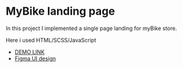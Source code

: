 # MyBike landing page

In this project I implemented a single page landing for myBike store.

Here i used HTML/SCSS/JavaScript

  - [DEMO LINK](https://andriy-shymkiv.github.io/layout_miami/)
  - [Figma UI design](https://www.figma.com/file/NZQAIydtHo5QkINyGLHNcq/BIKE-New-Version?node-id=0%3A1)
